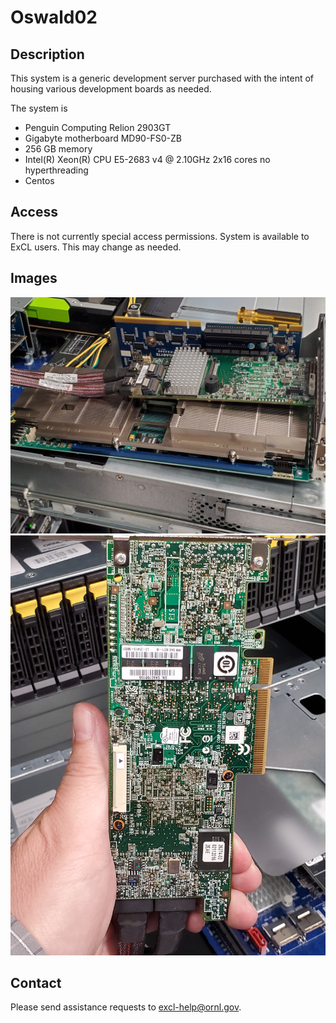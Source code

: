 # Oswald02

## Description

This system is a generic development server purchased with the intent of housing various development boards as needed.

The system is

* Penguin Computing Relion 2903GT
* Gigabyte motherboard MD90-FS0-ZB
* 256 GB memory
* Intel\(R\) Xeon\(R\) CPU E5-2683 v4 @ 2.10GHz  2x16 cores no hyperthreading
* Centos

## Access

There is not currently special access permissions. System is available to ExCL users. This may change as needed.

## Images

![fpga detail](../.gitbook/assets/20190607_161747.jpg) ![SAS card detail](../.gitbook/assets/20190607_161844.jpg)

## Contact

Please send assistance requests to excl-help@ornl.gov.

